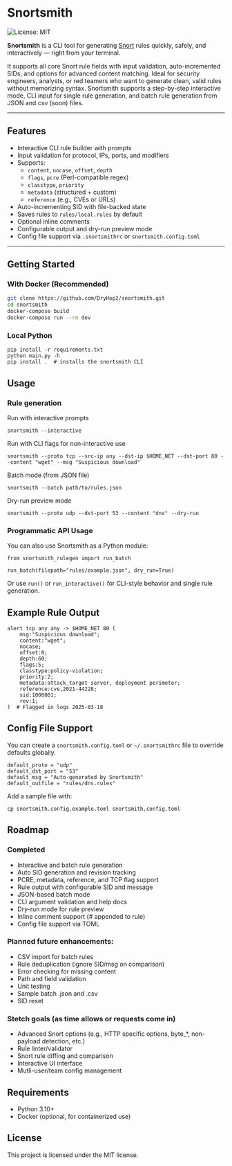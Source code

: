 # Snortsmith

![License: MIT](https://img.shields.io/badge/License-MIT-yellow.svg)


**Snortsmith** is a CLI tool for generating [Snort](https://www.snort.org/) rules quickly, safely, and interactively — right from your terminal. 

It supports all core Snort rule fields with input validation, auto-incremented SIDs, and options for advanced content matching. Ideal for security engineers, analysts, or red teamers who want to generate clean, valid rules without memorizing syntax. Snortsmith supports a step-by-step interactive mode, CLI input for single rule generation, and batch rule generation from JSON and csv (soon) files.

---

## Features

- Interactive CLI rule builder with prompts
- Input validation for protocol, IPs, ports, and modifiers
- Supports:
  - `content`, `nocase`, `offset`, `depth`
  - `flags`, `pcre` (Perl-compatible regex)
  - `classtype`, `priority`
  - `metadata` (structured + custom)
  - `reference` (e.g., CVEs or URLs)
- Auto-incrementing SID with file-backed state
- Saves rules to `rules/local.rules` by default
- Optional inline comments
- Configurable output and dry-run preview mode
- Config file support via `.snortsmithrc` or `snortsmith.config.toml`

---

## Getting Started

### With Docker (Recommended)

```bash
git clone https://github.com/DryHop2/snortsmith.git
cd snortsmith
docker-compose build
docker-compose run --rm dev
```

### Local Python

```
pip install -r requirements.txt
python main.py -h
pip install .  # installs the snortsmith CLI
```

## Usage

### Rule generation

Run with interactive prompts

```
snortsmith --interactive
```

Run with CLI flags for non-interactive use

```
snortsmith --proto tcp --src-ip any --dst-ip $HOME_NET --dst-port 80 --content "wget" --msg "Suspicious download"
```

Batch mode (from JSON file)

```
snortsmith --batch path/to/rules.json
```

Dry-run preview mode

```
snortsmith --proto udp --dst-port 53 --content "dns" --dry-run
```
### Programmatic API Usage

You can also use Snortsmith as a Python module:

```
from snortsmith_rulegen import run_batch

run_batch(filepath="rules/example.json", dry_run=True)
```
Or use `run()` or `run_interactive()` for CLI-style behavior and single rule generation.

## Example Rule Output

```
alert tcp any any -> $HOME_NET 80 (
    msg:"Suspicious download";
    content:"wget";
    nocase;
    offset:0;
    depth:60;
    flags:S;
    classtype:policy-violation;
    priority:2;
    metadata:attack_target server, deployment perimeter;
    reference:cve,2021-44228;
    sid:1000001;
    rev:1;
)  # Flagged in logs 2025-03-18
```

## Config File Support

You can create a `snortsmith.config.toml` or `~/.snortsmithrc` file to override defaults globally.

```
default_proto = "udp"
default_dst_port = "53"
default_msg = "Auto-generated by Snortsmith"
default_outfile = "rules/dns.rules"
```

Add a sample file with:

```
cp snortsmith.config.example.toml snortsmith.config.toml
```

## Roadmap

### Completed
- Interactive and batch rule generation
- Auto SID generation and revision tracking
- PCRE, metadata, reference, and TCP flag support
- Rule output with configurable SID and message
- JSON-based batch mode
- CLI argument validation and help docs
- Dry-run mode for rule preview
- Inline comment support (# appended to rule)
- Config file support via TOML

### Planned future enhancements:
- CSV import for batch rules
- Rule deduplication (ignore SID/msg on comparison)
- Error checking for missing content
- Path and field validation
- Unit testing
- Sample batch .json and .csv
- SID reset

### Stetch goals (as time allows or requests come in)
- Advanced Snort options (e.g., HTTP specific options, byte_*, non-payload detection, etc.)
- Rule linter/validator
- Snort rule diffing and comparison
- Interactive UI interface
- Mutli-user/team config management

## Requirements
* Python 3.10+
* Docker (optional, for containerized use)

## License
This project is licensed under the MIT license.